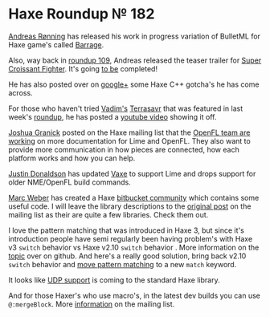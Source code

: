 [_template]: ../templates/roundup.html
# Haxe Roundup № 182

[Andreas Rønning][link 1] has released his work in progress variation of BulletML for Haxe game's called [Barrage][link 2].

Also, way back in [roundup 109][link 3],  Andreas released the teaser trailer for [Super Croissant Fighter][link 4]. It's going [to be][link 5] completed!

He has also posted over on [google+][link 6] some Haxe C++ gotcha's he has come across.

For those who haven't tried [Vadim's][link 7] [Terrasavr][link 8] that was featured in last week's [roundup][link 9], he has posted a [youtube video][link 10] showing it off.

[Joshua Granick][link 11] posted on the Haxe mailing list that the [OpenFL team are working][link 12] on more documentation for Lime and OpenFL. They also want to provide more communication in how pieces are connected, how each platform works and how you can help.

[Justin Donaldson][link 13] has updated [Vaxe][link 14] to support Lime and drops support for older NME/OpenFL build commands.

[Marc Weber][link 15] has created a Haxe [bitbucket community][link 16] which contains some useful code. I will leave the library descriptions to the [original post][link 17] on the mailing list as their are quite a few libraries. Check them out.

I love the pattern matching that was introduced in Haxe 3, but since it's introduction people have semi regularly been having problem's with Haxe v3 `switch` behavior vs Haxe v2.10 `switch` behavior . More information on the [topic][link 18] over on github. And here's a really good solution, bring back v2.10 `switch` behavior and [move pattern matching][link 19] to a new `match` keyword.

It looks like [UDP support][link 20] is coming to the standard Haxe library.

And for those Haxer's who use macro's, in the latest dev builds you can use `@:mergeBlock`. More [information][link 21] on the mailing list.

[link 1]: https://twitter.com/sunjammer "Andreas Rønning"
[link 2]: https://github.com/furusystems/Barrage/blob/master/test.brg "Barrage"
[link 3]: http://blog.skialbainn.com/post/28982991347/haxe-roundup-109 "roundup 109"
[link 4]: https://www.youtube.com/watch?v=PUidyhOpxAM "Super Croissant Fighter"
[link 5]: https://twitter.com/sunjammer/status/419279416439865344 "to be"
[link 6]: https://plus.google.com/+AndreasR%C3%B8nning/posts/f3rxuCkWpS1 "google+"
[link 7]: https://twitter.com/YellowAfterlife "Vadim&#8217;s"
[link 8]: http://yal.cc/r/terrasavr/ "Terrasavr"
[link 9]: http://blog.skialbainn.com/post/71856611943/haxe-roundup-181 "roundup"
[link 10]: https://www.youtube.com/watch?v=8qNvfkYf-pc "youtube video"
[link 11]: https://plus.google.com/u/1/106673282790607579524?prsrc=4 "Joshua Granick"
[link 12]: https://groups.google.com/d/msg/haxelang/UOdxb_9j1ZE/F-ef2V5PP_8J "OpenFL team are working"
[link 13]: https://plus.google.com/u/1/112651821425677274147?prsrc=4 "Justin Donaldson"
[link 14]: https://github.com/jdonaldson/vaxe "Vaxe"
[link 15]: https://plus.google.com/u/1/100418393749228653978?prsrc=4 "Marc Weber"
[link 16]: https://bitbucket.org/haxecommunity "bitbucket community"
[link 17]: https://groups.google.com/d/msg/haxelang/ALiad70cXSs/UgBPVHYIp7gJ "original post"
[link 18]: https://github.com/HaxeFoundation/haxe/issues/2503#issuecomment-31575075 "topic"
[link 19]: https://github.com/HaxeFoundation/haxe/issues/2507 "move pattern matching"
[link 20]: https://github.com/HaxeFoundation/haxe/commit/eeb8dbcd0c9075dbca726696dda2077572af12a6 "UDP support"
[link 21]: https://groups.google.com/d/msg/haxelang/ot52QkX0Epc/LPAGeDk2jXUJ "information"

